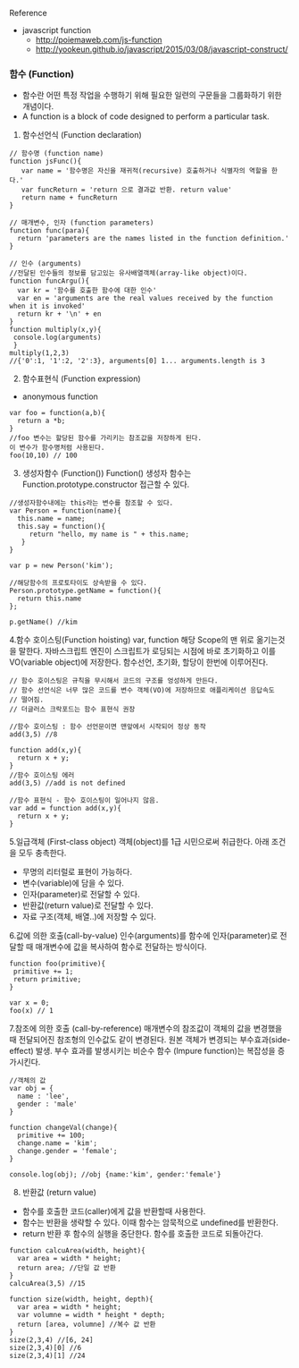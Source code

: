 Reference
- javascript function
   - http://poiemaweb.com/js-function
   - http://yookeun.github.io/javascript/2015/03/08/javascript-construct/
### 함수 (Function)
  - 함수란 어떤 특정 작업을 수행하기 위해 필요한 일련의 구문들을 그룹화하기 위한 개념이다.
  - A function is a block of code designed to perform a particular task.
  
1. 함수선언식 (Function declaration)

```
// 함수명 (function name)
function jsFunc(){
   var name = '함수명은 자신을 재귀적(recursive) 호출하거나 식별자의 역할을 한다.'
   var funcReturn = 'return 으로 결과값 반환. return value' 
   return name + funcReturn 
}

// 매개변수, 인자 (function parameters)
function func(para){
  return 'parameters are the names listed in the function definition.'
}

// 인수 (arguments) 
//전달된 인수들의 정보를 담고있는 유사배열객체(array-like object)이다.
function funcArgu(){
  var kr = '함수를 호출한 함수에 대한 인수'
  var en = 'arguments are the real values received by the function when it is invoked'
  return kr + '\n' + en
}
function multiply(x,y){
 console.log(arguments)
 }
multiply(1,2,3)
//{'0':1, '1':2, '2':3}, arguments[0] 1... arguments.length is 3

```
2. 함수표현식 (Function expression)
- anonymous function
```
var foo = function(a,b){
  return a *b;
}
//foo 변수는 할당된 함수를 가리키는 참조값을 저장하게 된다.
이 변수가 함수명처럼 사용된다.
foo(10,10) // 100
```
3. 생성자함수 (Function())
Function() 생성자 함수는 Function.prototype.constructor 접근할 수 있다. 
```
//생성자함수내에는 this라는 변수를 참조할 수 있다.
var Person = function(name){
  this.name = name;
  this.say = function(){
     return "hello, my name is " + this.name; 
   }
}

var p = new Person('kim');

//해당함수의 프로토타이도 상속받을 수 있다.
Person.prototype.getName = function(){
  return this.name
};

p.getName() //kim
```
4.함수 호이스팅(Function hoisting)
var, function 해당 Scope의 맨 위로 옮기는것을 말한다. 자바스크립트 엔진이 
스크립트가 로딩되는 시점에 바로 초기화하고 이를 VO(variable object)에 저장한다.
함수선언, 초기화, 할당이 한번에 이루어진다. 
```
// 함수 호이스팅은 규칙을 무시해서 코드의 구조를 엉성하게 만든다.
// 함수 선언식은 너무 많은 코드를 변수 객체(VO)에 저장하므로 애플리케이션 응답속도
// 떨어짐.
// 더글러스 크락포드는 함수 표현식 권장

//함수 호이스팅 : 함수 선언문이면 맨앞에서 시작되어 정상 동작
add(3,5) //8

function add(x,y){
  return x + y;
}
//함수 호이스팅 에러 
add(3,5) //add is not defined

//함수 표현식 - 함수 호이스팅이 일어나지 않음.
var add = function add(x,y){
  return x + y;
}
```
5.일급객체 (First-class object)
객체(object)를 1급 시민으로써 취급한다. 아래 조건을 모두 충촉한다.
 - 무명의 리터럴로 표현이 가능하다.
 - 변수(variable)에 담을 수 있다.
 - 인자(parameter)로 전달할 수 있다.
 - 반환값(return value)로 전달할 수 있다.
 - 자료 구조(객체, 배열..)에 저장할 수 있다.

6.값에 의한 호출(call-by-value)
인수(arguments)를 함수에 인자(parameter)로 전달할 때 매개변수에 값을 복사하여
함수로 전달하는 방식이다.
```
function foo(primitive){
 primitive += 1;
 return primitive;
}

var x = 0;
foo(x) // 1
```
7.참조에 의한 호출 (call-by-reference)
매개변수의 참조값이 객체의 값을 변경했을 때 전달되어진 참조형의 인수값도 같이 변경된다.
원본 객체가 변경되는 부수효과(side-effect) 발생. 부수 효과를 발생시키는 비순수 함수
(Impure function)는 복잡성을 증가시킨다.
```
//객체의 값
var obj = {
  name : 'lee',
  gender : 'male'
}

function changeVal(change){
  primitive += 100;
  change.name = 'kim';
  change.gender = 'female';
}

console.log(obj); //obj {name:'kim', gender:'female'}
```
8. 반환값 (return value)
- 함수를 호출한 코드(caller)에게 값을 반환할때 사용한다.
- 함수는 반환을 생략할 수 있다. 이때 함수는 암묵적으로 undefined를 반환한다.
- return 반환 후 함수의 실행을 중단한다. 함수를 호출한 코드로 되돌아간다.
```
function calcuArea(width, height){
  var area = width * height;
  return area; //단일 값 반환
}
calcuArea(3,5) //15

function size(width, height, depth){
  var area = width * height;
  var volumne = width * height * depth;
  return [area, volumne] //복수 값 반환
}
size(2,3,4) //[6, 24]
size(2,3,4)[0] //6
size(2,3,4)[1] //24
```



